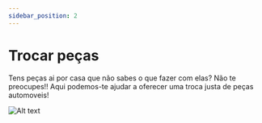 ```yaml
---
sidebar_position: 2
---
```


# Trocar peças

Tens peças ai por casa que não sabes o que fazer com elas?
Não te preocupes!! Aqui podemos-te ajudar a oferecer uma troca justa de peças automoveis!

![Alt text](image.jpg)